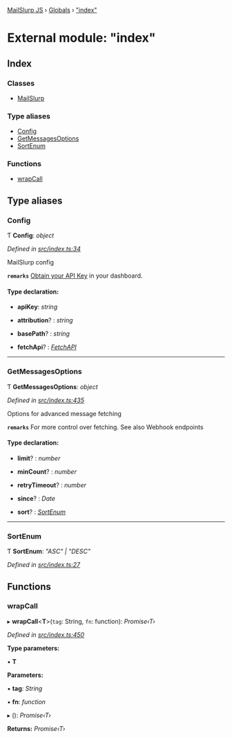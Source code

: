 [MailSlurp JS](../README.md) › [Globals](../globals.md) › ["index"](_index_.md)

# External module: "index"

## Index

### Classes

* [MailSlurp](../classes/_index_.mailslurp.md)

### Type aliases

* [Config](_index_.md#config)
* [GetMessagesOptions](_index_.md#getmessagesoptions)
* [SortEnum](_index_.md#sortenum)

### Functions

* [wrapCall](_index_.md#wrapcall)

## Type aliases

###  Config

Ƭ **Config**: *object*

*Defined in [src/index.ts:34](https://github.com/mailslurp/mailslurp-client-ts-js/blob/8d539c1/src/index.ts#L34)*

MailSlurp config

**`remarks`** 
[Obtain your API Key](https://app.mailslurp.com) in your dashboard.

#### Type declaration:

* **apiKey**: *string*

* **attribution**? : *string*

* **basePath**? : *string*

* **fetchApi**? : *[FetchAPI](../interfaces/_generated_api_.fetchapi.md)*

___

###  GetMessagesOptions

Ƭ **GetMessagesOptions**: *object*

*Defined in [src/index.ts:435](https://github.com/mailslurp/mailslurp-client-ts-js/blob/8d539c1/src/index.ts#L435)*

Options for advanced message fetching

**`remarks`** 
For more control over fetching. See also Webhook endpoints

#### Type declaration:

* **limit**? : *number*

* **minCount**? : *number*

* **retryTimeout**? : *number*

* **since**? : *Date*

* **sort**? : *[SortEnum](_index_.md#sortenum)*

___

###  SortEnum

Ƭ **SortEnum**: *"ASC" | "DESC"*

*Defined in [src/index.ts:27](https://github.com/mailslurp/mailslurp-client-ts-js/blob/8d539c1/src/index.ts#L27)*

## Functions

###  wrapCall

▸ **wrapCall**<**T**>(`tag`: String, `fn`: function): *Promise‹T›*

*Defined in [src/index.ts:450](https://github.com/mailslurp/mailslurp-client-ts-js/blob/8d539c1/src/index.ts#L450)*

**Type parameters:**

▪ **T**

**Parameters:**

▪ **tag**: *String*

▪ **fn**: *function*

▸ (): *Promise‹T›*

**Returns:** *Promise‹T›*
